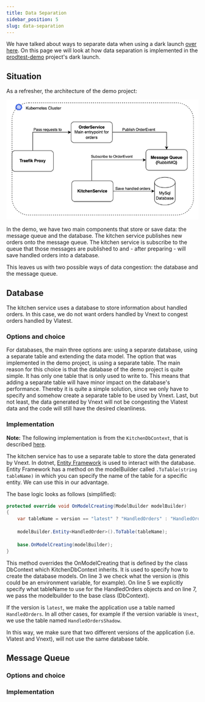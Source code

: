 ```yaml
---
title: Data Separation
sidebar_position: 5
slug: data-separation
---
```


We have talked about ways to separate data when using a dark launch [over here](/tip-basics/dark-launch/data-separation). On this page we will look at how data separation is implemented in the [prodtest-demo](https://github.com/brdv/prodtest-demo) project's dark launch.

## Situation

As a refresher, the architecture of the demo project:

![demo project architecture](./img/components-overview.png)

In the demo, we have two main components that store or save data: the message queue and the database. The kitchen service publishes new orders onto the message queue. The kitchen service is subscribe to the queue that those messages are published to and - after preparing - will save handled orders into a database.

This leaves us with two possible ways of data congestion: the database and the message queue.

## Database

The kitchen service uses a database to store information about handled orders. In this case, we do not want orders handled by Vnext to congest orders handled by Vlatest.

### Options and choice

For databases, the main three options are: using a separate database, using a separate table and extending the data model. The option that was implemented in the demo project, is using a separate table. The main reason for this choice is that the database of the demo project is quite simple. It has only one table that is only used to write to. This means that adding a separate table will have minor impact on the database's performance. Thereby it is quite a simple solution, since we only have to specify and somehow create a separate table to be used by Vnext. Last, but not least, the data generated by Vnext will not be congesting the Vlatest data and the code will still have the desired cleanliness.

### Implementation

**Note:** The following implementation is from the `KitchenDbContext`, that is described [here](./kitchen-service.md).

The kitchen service has to use a separate table to store the data generated by Vnext. In dotnet, [Entity Framework](https://learn.microsoft.com/en-us/ef/) is used to interact with the database. Entity Framework has a method on the modelBuilder called `.ToTable(string tableName)` in which you can specify the name of the table for a specific entity. We can use this in our advantage.

The base logic looks as follows (simplified):

```csharp showLineNumbers
protected override void OnModelCreating(ModelBuilder modelBuilder)
{
    var tableName = version == "latest" ? "HandledOrders" : "HandledOrdersShadow";

    modelBuilder.Entity<HandledOrder>().ToTable(tableName);

    base.OnModelCreating(modelBuilder);
}
```

This method overrides the OnModelCreating that is defined by the class DbContext which KitchenDbContext inherits. It is used to specify how to create the database models. On line 3 we check what the version is (this could be an environment variable, for example). On line 5 we explicitly specify what tableName to use for the HandledOrders objects and on line 7, we pass the modelbuilder to the base class (DbContext).

If the version is `latest`, we make the application use a table named `HandledOrders`. In all other cases, for example if the version variable is `Vnext`, we use the table named `HandledOrdersShadow`.

In this way, we make sure that two different versions of the application (i.e. Vlatest and Vnext), will not use the same database table.

## Message Queue

### Options and choice

### Implementation
